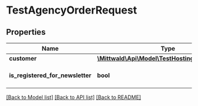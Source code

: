 # TestAgencyOrderRequest

## Properties
Name | Type | Description | Notes
------------ | ------------- | ------------- | -------------
**customer** | [**\Mittwald\Api\Model\TestHostingOrderCustomer**](TestHostingOrderCustomer.md) |  | 
**is_registered_for_newsletter** | **bool** |  | [optional] [default to false]

[[Back to Model list]](../README.md#documentation-for-models) [[Back to API list]](../README.md#documentation-for-api-endpoints) [[Back to README]](../README.md)


